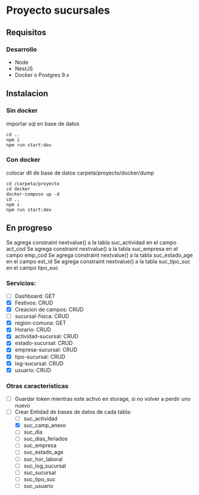 # Proyecto sucursales

## Requisitos
### Desarrollo
- Node
- NestJS
- Docker o Postgres 9.x

## Instalacion
### Sin docker
importar sql en base de datos
```
cd ..
npm i
npm run start:dev
```
### Con docker
colocar dll de base de datos carpeta/proyecto/docker/dump
```
cd /carpeta/proyecto
cd docker
docker-compose up -d
cd ..
npm i
npm run start:dev
```

## En progreso
Se agrega constraint nextvalue() a la tabla suc_actividad en el campo act_cod
Se agrega constraint nextvalue() a la tabla suc_empresa en el campo emp_cod 
Se agrega constraint nextvalue() a la tabla suc_estado_age en el campo est_id 
Se agrega constraint nextvalue() a la tabla suc_tipo_suc en el campo tipo_suc 


### Servicios:

- [ ] Dashboard: GET
- [x] Festivos: CRUD
- [x] Creacion de campos: CRUD
- [ ] sucursal-fisica: CRUD
- [x] region-comuna: GET
- [x] Horario: CRUD
- [x] actividad-sucursal: CRUD
- [x] estado-sucursal: CRUD
- [x] empresa-sucursal: CRUD
- [x] tipo-sucursal: CRUD
- [x] log-sucursal: CRUD
- [x] usuario: CRUD

### Otras caracteristicas

- [ ] Guardar token mientras este activo en storage, si no volver a perdir uno nuevo
- [ ] Crear Entidad de bases de datos de cada tabla:
  - [ ] suc_actividad
  - [x] suc_camp_anexo
  - [ ] suc_dia
  - [ ] suc_dias_feriados
  - [ ] suc_empresa
  - [ ] suc_estado_age
  - [ ] suc_hor_laboral
  - [ ] suc_log_sucursal
  - [ ] suc_sucursal
  - [ ] suc_tipo_suc
  - [ ] suc_usuario

